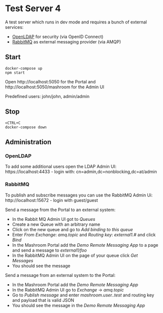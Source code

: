
# Test Server 4

A test server which runs in dev mode and requires a bunch of external services:

 * [OpenLDAP](https://www.openldap.org/) for security (via OpenID Connect)
 * [RabbitMQ](https://www.rabbitmq.com/) as external messaging provider (via AMQP)

## Start

    docker-compose up
    npm start

Open http://localhost:5050 for the Portal and http://localhost:5050/mashroom for the Admin UI

Predefined users: john/john, admin/admin

## Stop

    <CTRL+C
    docker-compose down

## Administration

### OpenLDAP

To add some additional users open the LDAP Admin UI: https://localhost:4433 - login with: cn=admin,dc=nonblocking,dc=at/admin

### RabbitMQ

To publish and subscribe messages you can use the RabbitMQ Admin Ui: http://localhost:15672 - login with guest/guest

Send a message from the Portal to an external system:

 * In the Rabbit MQ Admin UI got to *Queues*
 * Create a new Queue with an arbitrary name
 * Click on the new queue and go to *Add binding to this queue*
 * Enter *From Exchange*: *amq.topic* and *Routing key*: *external1.#* and click *Bind*
 * In the Mashroom Portal add the *Demo Remote Messaging App* to a page and send a message to *external1/foo*
 * In the RabbitMQ Admin UI on the page of your queue click *Get Messages*
 * You should see the message

Send a message from an external system to the Portal:

 * In the Mashroom Portal add the *Demo Remote Messaging App*
 * In the RabbitMQ Admin UI go to *Exchange* -> *amq.topic*
 * Go to *Publish message* and enter *mashroom.user.<portal-user>.test* and routing key and payload that is valid JSON
 * You should see the message in the *Demo Remote Messaging App*
